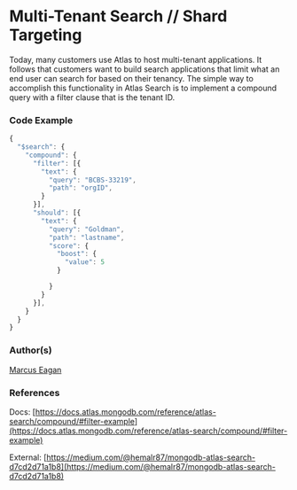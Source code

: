 # Multi-Tenant Search // Shard Targeting

Today, many customers use Atlas to host multi-tenant applications. It follows that customers want to build search applications that limit what an end user can search for based on their tenancy. The simple way to accomplish this functionality in Atlas Search is to implement a compound query with a filter clause that is the tenant ID.

### Code Example

```javascript
{
  "$search": {
    "compound": {
      "filter": [{
        "text": {
          "query": "BCBS-33219",
          "path": "orgID",
        }
      }],
      "should": [{
        "text": {
          "query": "Goldman",
          "path": "lastname",
          "score": {
            "boost": {
              "value": 5
            }

          }
        }
      }],
    }
  }
}
```

### Author(s)

[Marcus Eagan](https://github.com/marcussorealheis)

### References

Docs: [https://docs.atlas.mongodb.com/reference/atlas-search/compound/#filter-example](https://docs.atlas.mongodb.com/reference/atlas-search/compound/#filter-example)

External: [https://medium.com/@hemalr87/mongodb-atlas-search-d7cd2d71a1b8](https://medium.com/@hemalr87/mongodb-atlas-search-d7cd2d71a1b8)
